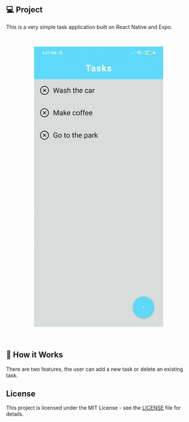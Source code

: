 ## 💻 Project

This is a very simple task application built on React Native and Expo.

<br />

<p align="center">
  <img src='./assets/tasksApp.gif' alt='Task application' />
</p>

<br />

## 🔧 How it Works

There are two features, the user can add a new task or delete an existing task.

## License

This project is licensed under the MIT License - see the [LICENSE](https://github.com/GabrielCordeiroDev/task-app/blob/main/LICENSE) file for details.

